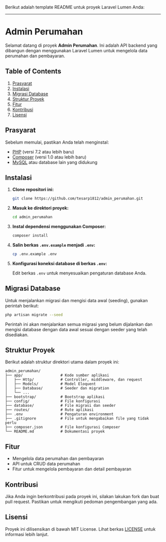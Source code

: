 Berikut adalah template README untuk proyek Laravel Lumen Anda:

---

# Admin Perumahan

Selamat datang di proyek **Admin Perumahan**. Ini adalah API backend yang dibangun dengan menggunakan Laravel Lumen untuk mengelola data perumahan dan pembayaran.

## Table of Contents

1. [Prasyarat](#prasyarat)
2. [Instalasi](#instalasi)
3. [Migrasi Database](#migrasi-database)
4. [Struktur Proyek](#struktur-proyek)
5. [Fitur](#fitur)
6. [Kontribusi](#kontribusi)
7. [Lisensi](#lisensi)

## Prasyarat

Sebelum memulai, pastikan Anda telah menginstal:

- [PHP](https://www.php.net/) (versi 7.2 atau lebih baru)
- [Composer](https://getcomposer.org/) (versi 1.0 atau lebih baru)
- [MySQL](https://www.mysql.com/) atau database lain yang didukung

## Instalasi

1. **Clone repositori ini:**

   ```bash
   git clone https://github.com/tesarp1812/admin_perumahan.git
   ```

2. **Masuk ke direktori proyek:**

   ```bash
   cd admin_perumahan
   ```

3. **Instal dependensi menggunakan Composer:**

   ```bash
   composer install
   ```

4. **Salin berkas `.env.example` menjadi `.env`:**

   ```bash
   cp .env.example .env
   ```

5. **Konfigurasi koneksi database di berkas `.env`:**

   Edit berkas `.env` untuk menyesuaikan pengaturan database Anda.

## Migrasi Database

Untuk menjalankan migrasi dan mengisi data awal (seeding), gunakan perintah berikut:

```bash
php artisan migrate --seed
```

Perintah ini akan menjalankan semua migrasi yang belum dijalankan dan mengisi database dengan data awal sesuai dengan seeder yang telah disediakan.

## Struktur Proyek

Berikut adalah struktur direktori utama dalam proyek ini:

```
admin_perumahan/
├── app/                 # Kode sumber aplikasi
│   ├── Http/            # Controller, middleware, dan request
│   ├── Models/          # Model Eloquent
│   ├── Database/        # Seeder dan migration
│   └── ...
├── bootstrap/           # Bootstrap aplikasi
├── config/              # File konfigurasi
├── database/            # File migrasi dan seeder
├── routes/              # Rute aplikasi
├── .env                 # Pengaturan environment
├── .gitignore           # File untuk mengabaikan file yang tidak perlu
├── composer.json        # File konfigurasi Composer
└── README.md            # Dokumentasi proyek
```

## Fitur

- Mengelola data perumahan dan pembayaran
- API untuk CRUD data perumahan
- Fitur untuk mengelola pembayaran dan detail pembayaran

## Kontribusi

Jika Anda ingin berkontribusi pada proyek ini, silakan lakukan fork dan buat pull request. Pastikan untuk mengikuti pedoman pengembangan yang ada.

## Lisensi

Proyek ini dilisensikan di bawah MIT License. Lihat berkas [LICENSE](LICENSE) untuk informasi lebih lanjut.

